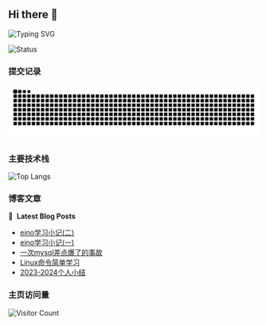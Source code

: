 ## Hi there 👋

![Typing SVG](https://readme-typing-svg.demolab.com/?lines=你好;我是平平无奇的望舒)



![Status](https://github-readme-stats.vercel.app/api?username=Penryn&show_icons=true&include_all_commits=true&hide_border=true)


### 提交记录
<picture>
  <source media="(prefers-color-scheme: dark)" srcset="https://raw.githubusercontent.com/Penryn/Penryn/output/github-contribution-grid-snake-dark.svg">
  <source media="(prefers-color-scheme: light)" srcset="https://raw.githubusercontent.com/Penryn/Penryn/output/github-contribution-grid-snake.svg">
  <img alt="github contribution grid snake animation" src="https://raw.githubusercontent.com/Penryn/Penryn/output/github-contribution-grid-snake.svg">
</picture>


### 主要技术栈

![Top Langs](https://github-readme-stats.vercel.app/api/top-langs/?username=Penryn)

### 博客文章
📕 &nbsp;**Latest Blog Posts**
<!-- BLOG-POST-LIST:START -->
- [eino学习小记&lpar;二&rpar;](https://blog.phlin.cn/2025/03/22/eino-llm-2/)
- [eino学习小记&lpar;一&rpar;](https://blog.phlin.cn/2025/03/19/eino-llm-1/)
- [一次mysql差点爆了的事故](https://blog.phlin.cn/2024/12/11/mysql-cpu-trouble/)
- [Linux命令简单学习](https://blog.phlin.cn/2024/10/29/Linux-command-study/)
- [2023-2024个人小结](https://blog.phlin.cn/2024/10/18/2023-2024/)
<!-- BLOG-POST-LIST:END -->



### 主页访问量

![Visitor Count](https://profile-counter.glitch.me/Penryn/count.svg)

